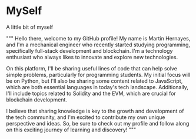 # MySelf
A little bit of myself

"""
Hello there, welcome to my GitHub profile! My name is Martin Hernayes, and I'm a mechanical engineer who recently started studying programming, specifically full-stack development and blockchain. I'm a technology enthusiast who always likes to innovate and explore new technologies.

On this platform, I'll be sharing useful lines of code that can help solve simple problems, particularly for programming students. My initial focus will be on Python, but I'll also be sharing some content related to JavaScript, which are both essential languages in today's tech landscape. Additionally, I'll include topics related to Solidity and the EVM, which are crucial for blockchain development.

I believe that sharing knowledge is key to the growth and development of the tech community, and I'm excited to contribute my own unique perspective and ideas. So, be sure to check out my profile and follow along on this exciting journey of learning and discovery!
"""
